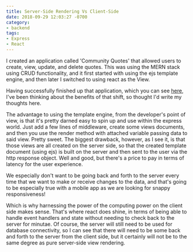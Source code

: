 ```yaml
---
title: Server-Side Rendering Vs Client-Side
date: 2018-09-29 12:03:27 -0700
category:
- backend
tags:
- Express
- React
---
```


I created an application called 'Community Quotes' that allowed users to create, view, update, and delete quotes. This was using the MERN stack using CRUD functionality, and it first started with using the ejs template engine, and then later I switched to using react as the View. 

Having successfully finished up that application, which you can see [here](https://github.com/davideliason/community_quotes), I've been thinking about the benefits of that shift, so thought I'd write my thoughts here.

The advantage to using the template engine, from the developer's point of view, is that it's pretty darned easy to spin up and use within the express world. Just add a few lines of middleware, create some views documents, and then you use the render method with attached variable passing data to said view. Pretty sweet. The biggest drawback, however, as I see it, is that those views are all created on the server side, so that the created template document (using ejs) is built on the server and then sent to the user via the http response object. Well and good, but there's a price to pay in terms of latency for the user experience. 

We especially don't want to be going back and forth to the server every time that we want to make or receive changes to the data, and that's going to be especially true with a mobile app as we are looking for snappy responsiveness!

Which is why harnessing the power of the computing power on the client side makes sense. That's where react does shine, in terms of being able to handle event handlers and state without needing to check back to the server for minutae. Of course, the server will still need to be used for database connectivity, so I can see that there will need to be some back and forth to the server from the client side, but it certainly will not be to the same degree as pure server-side view rendering.
